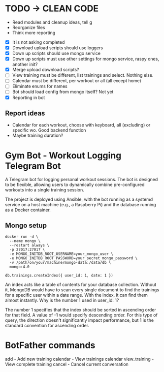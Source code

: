 # TODO -> CLEAN CODE
 - Read modules and cleanup ideas, tell g
 - Reorganize files
 - Think more reporting
 - [x] It is not asking completed
 - [x] Download upload scripts should use loggers
 - [x] Down up scripts should use mongo service
 - [x] Down up scripts must use other settings for mongo service, raspy ones, another init?
 - [x] Merge upload download scripts?
 - [ ] View training must be different, list trainings and select. Nothing else.
 - [ ] Calendar must be different, per workout or all (all except home)
 - [ ] Eliminate enums for names
 - [ ] Bot should load config from mongo itself? Not yet
 - [x] Reporting in bot

## Report ideas
* Calendar for each workout, choose with keyboard, all (excluding) or specific wo. Good backend function
* Maybe training duration?

# Gym Bot - Workout Logging Telegram Bot

A Telegram bot for logging personal workout sessions. The bot is designed to be flexible, allowing users to dynamically combine pre-configured workouts into a single training session.

The project is deployed using Ansible, with the bot running as a systemd service on a host machine (e.g., a Raspberry Pi) and the database running as a Docker container.


## Mongo setup
```docker
docker run -d \
  --name mongo \
  --restart always \
  -p 27017:27017 \
  -e MONGO_INITDB_ROOT_USERNAME=your_mongo_user \
  -e MONGO_INITDB_ROOT_PASSWORD=your_secret_mongo_password \
  -v /path/on/your/machine/mongo-data:/data/db \
  mongo:4.0
```

```
db.trainings.createIndex({ user_id: 1, date: 1 })
```

An index acts like a table of contents for your database collection. Without it, MongoDB would have to scan every single document to find the trainings for a specific user within a date range. With the index, it can find them almost instantly.
Why is the number 1 used in user_id: 1?

The number 1 specifies that the index should be sorted in ascending order for that field. A value of -1 would specify descending order. For this type of query, the direction doesn't significantly impact performance, but 1 is the standard convention for ascending order.

# BotFather commands
add - Add new training
calendar - View trainings calendar
view_training - View complete training
cancel - Cancel current conversation